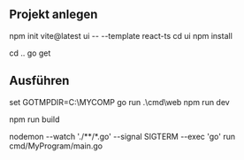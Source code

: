 ## Projekt anlegen

npm init vite@latest ui -- --template react-ts
cd ui
npm install

cd ..
go get 


## Ausführen

set GOTMPDIR=C:\MYCOMP
go run .\cmd\web
npm run dev

npm run build


nodemon --watch './**/*.go' --signal SIGTERM --exec 'go' run cmd/MyProgram/main.go